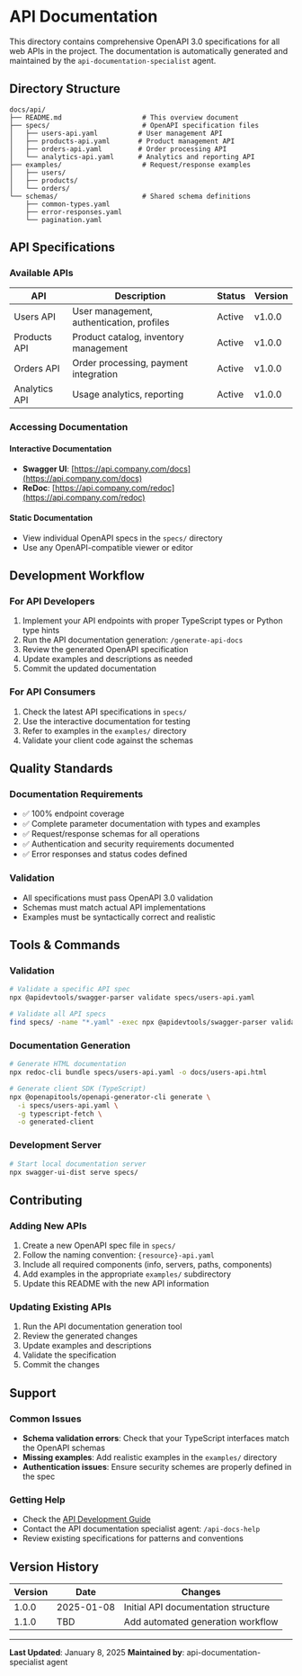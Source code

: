 # API Documentation

This directory contains comprehensive OpenAPI 3.0 specifications for all web APIs in the project. The documentation is automatically generated and maintained by the `api-documentation-specialist` agent.

## Directory Structure

```
docs/api/
├── README.md                    # This overview document
├── specs/                       # OpenAPI specification files
│   ├── users-api.yaml          # User management API
│   ├── products-api.yaml       # Product management API
│   ├── orders-api.yaml         # Order processing API
│   └── analytics-api.yaml      # Analytics and reporting API
├── examples/                    # Request/response examples
│   ├── users/
│   ├── products/
│   └── orders/
└── schemas/                     # Shared schema definitions
    ├── common-types.yaml
    ├── error-responses.yaml
    └── pagination.yaml
```

## API Specifications

### Available APIs

| API | Description | Status | Version |
|-----|-------------|--------|---------|
| Users API | User management, authentication, profiles | Active | v1.0.0 |
| Products API | Product catalog, inventory management | Active | v1.0.0 |
| Orders API | Order processing, payment integration | Active | v1.0.0 |
| Analytics API | Usage analytics, reporting | Active | v1.0.0 |

### Accessing Documentation

#### Interactive Documentation
- **Swagger UI**: [https://api.company.com/docs](https://api.company.com/docs)
- **ReDoc**: [https://api.company.com/redoc](https://api.company.com/redoc)

#### Static Documentation
- View individual OpenAPI specs in the `specs/` directory
- Use any OpenAPI-compatible viewer or editor

## Development Workflow

### For API Developers
1. Implement your API endpoints with proper TypeScript types or Python type hints
2. Run the API documentation generation: `/generate-api-docs`
3. Review the generated OpenAPI specification
4. Update examples and descriptions as needed
5. Commit the updated documentation

### For API Consumers
1. Check the latest API specifications in `specs/`
2. Use the interactive documentation for testing
3. Refer to examples in the `examples/` directory
4. Validate your client code against the schemas

## Quality Standards

### Documentation Requirements
- ✅ 100% endpoint coverage
- ✅ Complete parameter documentation with types and examples
- ✅ Request/response schemas for all operations
- ✅ Authentication and security requirements documented
- ✅ Error responses and status codes defined

### Validation
- All specifications must pass OpenAPI 3.0 validation
- Schemas must match actual API implementations
- Examples must be syntactically correct and realistic

## Tools & Commands

### Validation
```bash
# Validate a specific API spec
npx @apidevtools/swagger-parser validate specs/users-api.yaml

# Validate all API specs
find specs/ -name "*.yaml" -exec npx @apidevtools/swagger-parser validate {} \;
```

### Documentation Generation
```bash
# Generate HTML documentation
npx redoc-cli bundle specs/users-api.yaml -o docs/users-api.html

# Generate client SDK (TypeScript)
npx @openapitools/openapi-generator-cli generate \
  -i specs/users-api.yaml \
  -g typescript-fetch \
  -o generated-client
```

### Development Server
```bash
# Start local documentation server
npx swagger-ui-dist serve specs/
```

## Contributing

### Adding New APIs
1. Create a new OpenAPI spec file in `specs/`
2. Follow the naming convention: `{resource}-api.yaml`
3. Include all required components (info, servers, paths, components)
4. Add examples in the appropriate `examples/` subdirectory
5. Update this README with the new API information

### Updating Existing APIs
1. Run the API documentation generation tool
2. Review the generated changes
3. Update examples and descriptions
4. Validate the specification
5. Commit the changes

## Support

### Common Issues
- **Schema validation errors**: Check that your TypeScript interfaces match the OpenAPI schemas
- **Missing examples**: Add realistic examples in the `examples/` directory
- **Authentication issues**: Ensure security schemes are properly defined in the spec

### Getting Help
- Check the [API Development Guide](../development/api-guide.md)
- Contact the API documentation specialist agent: `/api-docs-help`
- Review existing specifications for patterns and conventions

## Version History

| Version | Date | Changes |
|---------|------|---------|
| 1.0.0 | 2025-01-08 | Initial API documentation structure |
| 1.1.0 | TBD | Add automated generation workflow |

---

**Last Updated**: January 8, 2025
**Maintained by**: api-documentation-specialist agent